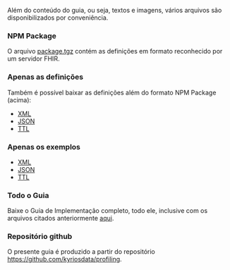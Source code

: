 Além do conteúdo do guia, ou seja, textos
e imagens, vários arquivos
são disponibilizados por conveniência.

### NPM Package

O arquivo [package.tgz](package.tgz) contém as definições em
formato reconhecido por um servidor FHIR.

### Apenas as definições

Também é possível baixar as definições além do formato NPM Package (acima):

- [XML](definitions.xml.zip)
- [JSON](definitions.json.zip)
- [TTL](definitions.ttl.zip)

### Apenas os exemplos

- [XML](examples.xml.zip)
- [JSON](examples.json.zip)
- [TTL](examples.ttl.zip)

### Todo o Guia

Baixe o Guia de Implementação completo, todo ele, inclusive com os
arquivos citados anteriormente [aqui](full-ig.zip).

### Repositório github

O presente guia é produzido a partir do repositório
https://github.com/kyriosdata/profiling. 
